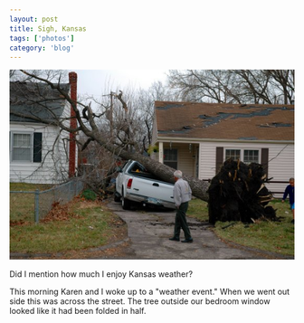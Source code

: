 ```yaml
---
layout: post
title: Sigh, Kansas
tags: ['photos']
category: 'blog'
---
```


![Tornado :: Nikon D70 : 1/124s : f/5.6 : ISO 200](/media/2006/03/tornado.jpg)

Did I mention how much I enjoy Kansas weather?

This morning Karen and I woke up to a "weather event." When we went out
side this was across the street. The tree outside our bedroom window
looked like it had been folded in half.

